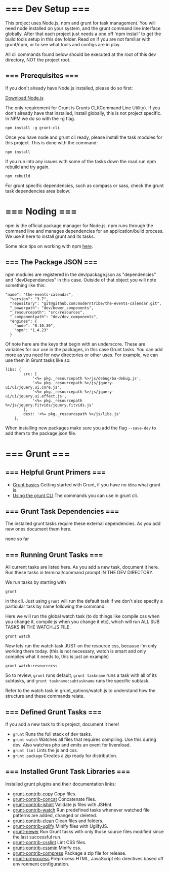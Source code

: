 #  === Dev Setup ===

This project uses Node.js, npm and grunt for task management.
You will need node installed on your system, and the grunt command line interface globally.
After that each project just needs a one off 'npm install' to get the build tools setup in this dev folder.
Read on if you are not familiar with grunt/npm, or to see what tools and configs are in play.

All cli commands found below should be executed at the root of this dev directory, NOT the project root.

##  === Prerequisites ===

If you don't already have Node.js installed, please do so first:

[Download Node.js](http://nodejs.org/download/)

The only requirement for Grunt is Grunts CLI(Command Line Utility).
If you don't already have that installed, install globally, this is not project specific.
In NPM we do so with the -g flag.

	npm install -g grunt-cli

Once you have node and grunt cli ready, please install the task modules for this project.
This is done with the command:

    npm install

If you run into any issues with some of the tasks down the road run npm rebuild and try again.

	npm rebuild

For grunt specific dependencies, such as compass or sass, check the grunt task dependencies area below.


# === Noding ===

npm is the official package manager for Node.js.
npm runs through the command line and manages dependencies for an application/build process.
We use it here to install grunt and its tasks.

Some nice tips on working with npm [here](http://howtonode.org/introduction-to-npm).

##  === The Package JSON ===

npm modules are registered in the dev/package.json as "dependencies" and "devDependancies" in this case.
Outside of that object you will note something like this:

	"name": "the-events-calendar",
      "version": "3.7",
      "repository": "git@github.com:moderntribe/the-events-calendar.git",
      "_bowerpath": "dev/bower_components",
      "_resourcepath": "src/resources",
      "_componentpath": "dev/dev_components",
      "engines": {
        "node": "0.10.30",
        "npm": "1.4.23"
      }

Of note here are the keys that begin with an underscore. These are variables for our use in the packages, in this case Grunt tasks.
You can add more as you need for new directories or other uses.
For example, we can use them in Grunt tasks like so:

	libs: {
    		src: [
    			'<%= pkg._resourcepath %>/js/debug/ba-debug.js',
    			'<%= pkg._resourcepath %>/js/jquery-ui/ui/jquery.ui.core.js',
    			'<%= pkg._resourcepath %>/js/jquery-ui/ui/jquery.ui.effect.js',
    			'<%= pkg._resourcepath %>/js/jquery.fitvids/jquery.fitvids.js'
    		],
    		dest: '<%= pkg._resourcepath %>/js/libs.js'
    	},

When installing new packages make sure you add the flag `--save-dev` to add them to the package.json file.

# === Grunt ===

##  === Helpful Grunt Primers ===

* [Grunt basics](http://gruntjs.com/getting-started) Getting started with Grunt, if you have no idea what grunt is.
* [Using the grunt CLI](http://gruntjs.com/using-the-cli) The commands you can use in grunt cli.

##  === Grunt Task Dependencies ===

The installed grunt tasks require these external dependencies. As you add new ones document them here.

none so far


##  === Running Grunt Tasks ===

All current tasks are listed here. As you add a new task, document it here.
Run these tasks in terminal/command prompt IN THE DEV DIRECTORY.

We run tasks by starting with

	grunt

in the cli. Just using `grunt` will run the default task if we don't also specify a particular task by name following the command.

Here we will run the global watch task (to do things like compile css when you change it, compile js when you change it etc),
which will run ALL SUB TASKS IN THE WATCH.JS FILE.

	grunt watch

Now lets run the watch task JUST on the resource css, because i'm only working there today.
(this is not necessary, watch is smart and only compiles what it needs to, this is just an example)

	grunt watch:resourcecss

So to review, `grunt` runs default, `grunt taskname` runs a task with all of its subtasks, and `grunt taskname:subtaskname` runs the specific subtask.

Refer to the watch task in grunt_options/watch.js to understand how the structure and these commands relate.

##  === Defined Grunt Tasks ===

If you add a new task to this project, document it here!

* `grunt` Runs the full stack of dev tasks.
* `grunt watch` Watches all files that requires compiling. Use this during dev. Also watches php and emits an event for livereload.
* `grunt lint` Lints the js and css.
* `grunt package` Creates a zip ready for distribution.

##  === Installed Grunt Task Libraries ===

Installed grunt plugins and their documentation links:

* [grunt-contrib-copy](https://npmjs.org/package/grunt-contrib-copy) Copy files.
* [grunt-contrib-concat](https://npmjs.org/package/grunt-contrib-concat) Concatenate files.
* [grunt-contrib-jshint](https://npmjs.org/package/grunt-contrib-jshint) Validate js files with JSHint.
* [grunt-contrib-watch](https://npmjs.org/package/grunt-contrib-watch) Run predefined tasks whenever watched file patterns are added, changed or deleted.
* [grunt-contrib-clean](https://npmjs.org/package/grunt-contrib-clean) Clean files and folders.
* [grunt-contrib-uglify](https://npmjs.org/package/grunt-contrib-uglify) Minify files with UglifyJS.
* [grunt-newer](https://npmjs.org/package/grunt-newer) Run Grunt tasks with only those source files modified since the last successful run.
* [grunt-contrib-csslint](https://www.npmjs.org/package/grunt-contrib-csslint) Lint CSS files.
* [grunt-contrib-cssmin](https://www.npmjs.org/package/grunt-contrib-cssmin) Minify css.
* [grunt-contrib-compress](https://github.com/gruntjs/grunt-contrib-compress) Package a zip file for release.
* [grunt-preprocess](https://npmjs.org/package/grunt-preprocess) Preprocess HTML, JavaScript etc directives based off environment configuration.



